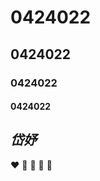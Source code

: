# 0424022
## 0424022
### 0424022
#### 0424022
## *岱妤*
:heart: :green_heart: :blue_heart: :purple_heart: :yellow_heart:

